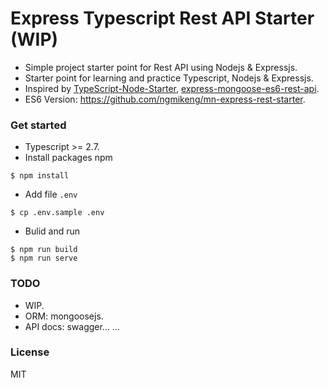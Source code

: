Express Typescript Rest API Starter (WIP)
===
- Simple project starter point for Rest API using Nodejs & Expressjs.
- Starter point for learning and practice Typescript, Nodejs & Expressjs.
- Inspired by [TypeScript-Node-Starter](https://github.com/Microsoft/TypeScript-Node-Starter), [express-mongoose-es6-rest-api](https://github.com/KunalKapadia/express-mongoose-es6-rest-api).
- ES6 Version: https://github.com/ngmikeng/mn-express-rest-starter.

### Get started
- Typescript >= 2.7.
- Install packages npm
```shell
$ npm install 
```
- Add file `.env`
```shell
$ cp .env.sample .env
```
- Bulid and run
```shell
$ npm run build
$ npm run serve 
```

### TODO
- WIP.
- ORM: mongoosejs.
- API docs: swagger...
...

### License
MIT
